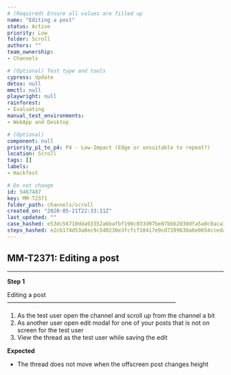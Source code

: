 ```yaml
---
# (Required) Ensure all values are filled up
name: "Editing a post"
status: Active
priority: Low
folder: Scroll
authors: ""
team_ownership: 
- Channels

# (Optional) Test type and tools
cypress: Update
detox: null
mmctl: null
playwright: null
rainforest: 
- Evaluating
manual_test_environments: 
- WebApp and Desktop

# (Optional)
component: null
priority_p1_to_p4: P4 - Low-Impact (Edge or unsuitable to repeat?)
location: Scroll
tags: []
labels: 
- Hackfest

# Do not change
id: 5467487
key: MM-T2371
folder_path: channels/scroll
created_on: "2020-05-21T22:33:11Z"
last_updated: ""
case_hashed: e53dc56710dda93352a6bafbf190c033d97be07bbb2030dfa5a0c0aca1d8a75f85527a28e8a54cf660c8479248b6b489
steps_hashed: e2cb174d53a8ec9c540230e3fcfcf10417e9cd7289638a6e0654cceda6c1e8661ade56cc73e1f967cd778f88edfad824
---
```


## MM-T2371: Editing a post

---

**Step 1**

Editing a post\
————————————————————————————

1. As the test user open the channel and scroll up from the channel a bit
2. As another user open edit modal for one of your posts that is not on screen for the test user
3. View the thread as the test user while saving the edit

**Expected**

- The thread does not move when the offscreen post changes height
